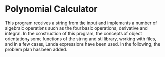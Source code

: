 # Polynomial Calculator
This program receives a string from the input and implements a number of algebraic operations such as the four basic operations, derivative and integral. In the construction of this program, the concepts of object orientationو some functions of the string and stl library, working with files, and in a few cases, Landa expressions have been used.
In the following, the problem plan has been added.
